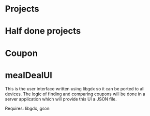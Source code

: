 Projects
========

Half done projects
==================

Coupon
======

mealDealUI
==========

This is the user interface written using libgdx so it can be ported to all devices. The logic of finding and comparing coupons will be done in a server application which will provide this UI a JSON file. 

Requires: libgdx, gson